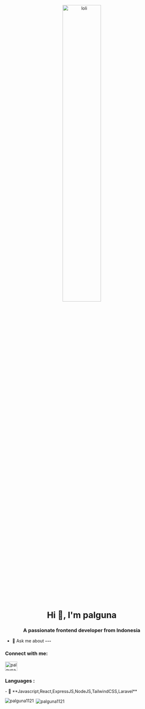 <div align="center">
  <img autoplay="on" width="50%" alt="loli" src="https://media4.giphy.com/media/CYyzXsZ8ZfCoOSXnbV/giphy.gif?cid=ecf05e47qkl9iw9mp4fcl2hc986iuzwwpvuwmqjv79iswg9r&ep=v1_gifs_search&rid=giphy.gif&ct=g">
</div>


<h1 align="center">Hi 👋, I'm palguna</h1>
<h3 align="center">A passionate frontend developer from Indonesia</h3>



- 💬 Ask me about **---**

<h3 align="left">Connect with me:</h3>
<p align="left">
<a href="https://instagram.com/palguna._28" target="blank"><img align="center" src="https://raw.githubusercontent.com/rahuldkjain/github-profile-readme-generator/master/src/images/icons/Social/instagram.svg" alt="palguna._28" height="30" width="40" /></a>
</p>

<h3 align="left">Languages :</h3>
- 🌱  **Javascript,React,ExpressJS,NodeJS,TailwindCSS,Laravel**

<p><img align="left" src="https://github-readme-stats.vercel.app/api/top-langs?username=palguna1121&show_icons=true&locale=en&layout=compact" alt="palguna1121" /></p>

<p>&nbsp;<img align="center" src="https://github-readme-stats.vercel.app/api?username=palguna1121&show_icons=true&locale=en" alt="palguna1121" /></p>
